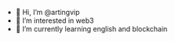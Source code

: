 - 👋 Hi, I’m @artingvip
- 👀 I’m interested in web3
- 🌱 I’m currently learning english and blockchain
